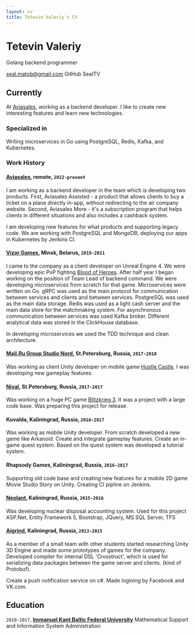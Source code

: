```yaml
---
layout: cv
title: Tetevin Valeriy's CV
---
```


# Tetevin Valeriy

Golang backend programmer

<div id="webaddress">
    <a href="seal.matob@gmail.com">seal.matob@gmail.com</a>
    <a htef="https://github.com/SealTV">GitHub SealTV</a>
</div>

## Currently

At [Aviasales](https://aviasales.com), working as a backend developer. I like to create new interesting features and learn new technologies.  

### Specialized in

Writing microservices in Go using PostgreSQL, Redis, Kafka, and Kubernetes.

### Work History

#### **[Aviasales](https://aviasales.com)**, remote, `2022-present`

I am working as a backend developer in the team which is developing two products.
First, Aviasales Assisted - a product that allows clients to buy a ticket on a plane directly in-app, without redirecting to the air company website.
Second, Aviasales More - it's a subscription program that helps clients in different situations and also includes a cashback system.

I am developing new features for what products and supporting legacy code.
We are working with PostgreSQL and MongoDB, deploying our apps in Kubernetes by Jenkins CI.

#### **[Vizor Games](http://vizor-games.com/)**, Minsk, Belarus, `2018-2021`

I came to the company as a client developer on Unreal Engine 4.
We were developing epic PvP fighting [Blood of Heroes](https://bloodofheroes.online/).
After half year I began working on the position of Team Lead of backend command.
We were developing microservices from scratch for that game.
Microservices were written on Go. gRPC was used as the main protocol for communication between services and clients and between services.
PostgreSQL was used as the main data storage.
Redis was used as a light cash server and the main data store for the matchmaking system. For asynchronous communication between services was used Kafka broker. Different analytical data was stored in the ClickHouse database.

In developing microservices we used the TDD technique and clean architecture.


#### **[Mail.Ru Group Studio Nord](http://corp.mail.ru/)**, St.Petersburg, Russia, `2017-2018`

Was working as client Unity developer on mobile game [Hustle Castle](https://play.google.com/store/apps/details?id=com.my.hc.rpg.kingdom.simulator). I was developing new gameplay features.

#### **[Nival](http://ru.nival.com/)**, St.Petersburg, Russia, `2017-2017`

Was working on a huge PC game [Blitzkrieg 3](https://store.steampowered.com/app/235380/Blitzkrieg_3/?l=russian).
It was a project with a large code base.
Was preparing this project for release.

#### **Kuvalda**, Kaliningrad, Russia, `2016-2017`

Was working as mobile Unity developer. From scratch developed a new game like Arkanoid.
Create and integrate gameplay features.
Create an in-game quest system. Based on the quest system was developed a tutorial system.  

#### **Rhapsody Games**, Kaliningrad, Russia, `2016-2017`

Supporting old code base and creating new features for a mobile 2D game Movie Studio Story on Unity.
Creating CI pipline on Jenkins.

#### **[Neolant](www.neolant.ru)**, Kaliningrad, Russia, `2015-2016`

Was developing nuclear disposal accounting system.
Used for this project ASP.Net, Entity Framework 5, Bootstrap, JQuery, MS SQL Server, TFS

#### **[Aigrind](https://aigrind.com)**, Kaliningrad, Russia, `2013-2015`

As a member of a small team with other students started researching Unity 3D Engine and made some prototypes of games for the company.
Developed compiler for internal DSL 'Crosstruct', which is used for serializing data packages between the game server and clients. (kind of Protobuf).

Create a push notification service on c#.
Made logining by Facebook and VK.com.

## Education

`2010-2017`, **[Immanuel Kant Baltic Federal University](https://eng.kantiana.ru)**
Mathematical Support and Information System Administration


<!-- ### Footer

Last updated: October 2022 -->
